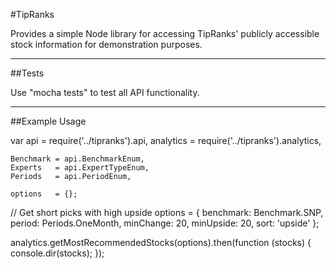 #TipRanks

Provides a simple Node library for accessing TipRanks' publicly accessible stock information for demonstration purposes.

---

##Tests

Use "mocha tests" to test all API functionality.

---

##Example Usage

var api       = require('../tipranks').api,
    analytics = require('../tipranks').analytics,
    
    Benchmark = api.BenchmarkEnum,
    Experts   = api.ExpertTypeEnum,
    Periods   = api.PeriodEnum,

    options   = {};

// Get short picks with high upside
options = {
    benchmark: Benchmark.SNP,
    period: Periods.OneMonth,
    minChange: 20,
    minUpside: 20,
    sort: 'upside'
};


analytics.getMostRecommendedStocks(options).then(function (stocks) {
    console.dir(stocks);
});